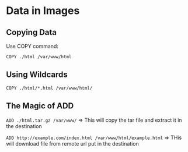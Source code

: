 # Data in Images

## Copying Data

Use COPY command:

`COPY ./html /var/www/html`


## Using Wildcards

`COPY ./html/*.html /var/www/html/`


## The Magic of ADD

`ADD ./html.tar.gz /var/www/` => This will copy the tar file and extract it in the destination

`ADD http://example.com/index.html /var/www/html/example.html` => THis will download file from remote url put in the destination

